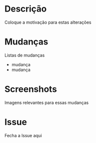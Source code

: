 # Descrição

Coloque a motivação para estas alterações

# Mudanças

Listas de mudanças

* mudança
* mudança

# Screenshots

Imagens relevantes para essas mudanças

# Issue
 Fecha a Issue aqui

